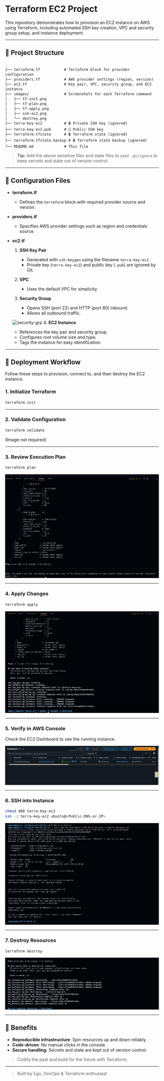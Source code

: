 # Terraform EC2 Project

This repository demonstrates how to provision an EC2 instance on AWS using Terraform, including automated SSH key creation, VPC and security group setup, and instance deployment.

---

## 📂 Project Structure

```
.
├── terraform.tf           # Terraform block for provider configuration
├── providers.tf           # AWS provider settings (region, version)
├── ec2.tf                 # Key pair, VPC, security group, and EC2 instance
├── images/                # Screenshots for each Terraform command
│   ├── tf-init.png
│   ├── tf-plan.png
│   ├── tf-apply.png
│   ├── ssh-ec2.png
│   └── destroy.png
├── terra-key-ec2          # 🔒 Private SSH key (ignored)
├── terra-key-ec2.pub      # 🔑 Public SSH key
├── terraform.tfstate      # 🔒 Terraform state (ignored)
├── terraform.tfstate.backup # 🔒 Terraform state backup (ignored)
└── README.md              # This file
```

> **Tip:** Add the above sensitive files and state files to your `.gitignore` to keep secrets and state out of version control.

---

## 📝 Configuration Files

* **terraform.tf**

  * Defines the `terraform` block with required provider source and version.

* **providers.tf**

  * Specifies AWS provider settings such as region and credentials source.

* **ec2.tf**

  1. **SSH Key Pair**

     * Generated with `ssh-keygen` using the filename `terra-key-ec2`.
     * Private key (`terra-key-ec2`) and public key (`.pub`) are ignored by Git.
  2. **VPC**

     * Uses the default VPC for simplicity.
  3. **Security Group**

     * Opens SSH (port 22) and HTTP (port 80) inbound.
     * Allows all outbound traffic.

    ![security-grp](images/sec)
  4. **EC2 Instance**

     * References the key pair and security group.
     * Configures root volume size and type.
     * Tags the instance for easy identification.

---

## 🚀 Deployment Workflow

Follow these steps to provision, connect to, and then destroy the EC2 instance.

### 1. Initialize Terraform

```bash
terraform init
```

---

### 2. Validate Configuration

```bash
terraform validate
```

(Image not required)

---

### 3. Review Execution Plan

```bash
terraform plan
```

![tf-plan](images/tf-plan.png)

---

### 4. Apply Changes

```bash
terraform apply
```

![tf-apply](images/tf-apply.png)

---

### 5. Verify in AWS Console

Check the EC2 Dashboard to see the running instance.

![verify](images/running-instance.png)

---

### 6. SSH into Instance

```bash
chmod 400 terra-key-ec2
ssh -i terra-key-ec2 ubuntu@<Public-DNS-or-IP>
```

![ssh](images/ssh-ec2.png)

---

### 7. Destroy Resources

```bash
terraform destroy
```

![destroy](images/destroy.png)

---

## 🎯 Benefits

* **Reproducible infrastructure**: Spin resources up and down reliably.
* **Code-driven**: No manual clicks in the console.
* **Secure handling**: Secrets and state are kept out of version control.

> Codify the past and build for the future with Terraform.

---

> Built by Ego, DevOps & Terraform enthusiast
